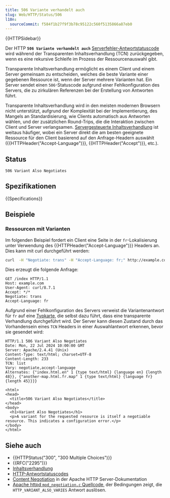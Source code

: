 ```yaml
---
title: 506 Variante verhandelt auch
slug: Web/HTTP/Status/506
l10n:
  sourceCommit: f584f1b27f9f3b78c95122c560f5135866a87eb0
---
```


{{HTTPSidebar}}

Der HTTP **`506 Variante verhandelt auch`** [Serverfehler-Antwortstatuscode](/de/docs/Web/HTTP/Status#server_error_responses) wird während der Transparenten Inhaltsverhandlung (TCN) zurückgegeben, wenn es eine rekursive Schleife im Prozess der Ressourcenauswahl gibt.

Transparente Inhaltsverhandlung ermöglicht es einem Client und einem Server gemeinsam zu entscheiden, welches die beste Variante einer gegebenen Ressource ist, wenn der Server mehrere Varianten hat.
Ein Server sendet einen `506`-Statuscode aufgrund einer Fehlkonfiguration des Servers, die zu zirkulären Referenzen bei der Erstellung von Antworten führt.

Transparente Inhaltsverhandlung wird in den meisten modernen Browsern nicht unterstützt, aufgrund der Komplexität bei der Implementierung, des Mangels an Standardisierung, wie Clients automatisch aus Antworten wählen, und der zusätzlichen Round-Trips, die die Interaktion zwischen Client und Server verlangsamen.
[Servergesteuerte Inhaltsverhandlung](/de/docs/Web/HTTP/Content_negotiation#server-driven_content_negotiation) ist weitaus häufiger, wobei ein Server direkt die am besten geeignete Ressource für den Client basierend auf den Anfrage-Headern auswählt ({{HTTPHeader("Accept-Language")}}, {{HTTPHeader("Accept")}}, etc.).

## Status

```http
506 Variant Also Negotiates
```

## Spezifikationen

{{Specifications}}

## Beispiele

### Ressourcen mit Varianten

Im folgenden Beispiel fordert ein Client eine Seite in der `fr`-Lokalisierung unter Verwendung des {{HTTPHeader("Accept-Language")}} Headers an.
Dies kann mit curl durchgeführt werden:

```bash
curl  -H "Negotiate: trans" -H "Accept-Language: fr;" http://example.com/index
```

Dies erzeugt die folgende Anfrage:

```http
GET /index HTTP/1.1
Host: example.com
User-Agent: curl/8.7.1
Accept: */*
Negotiate: trans
Accept-Language: fr
```

Aufgrund einer Fehlkonfiguration des Servers verweist die Variantenantwort für `fr` auf eine [Typkarte](https://httpd.apache.org/docs/trunk/mod/mod_negotiation.html#typemaps), die selbst dazu führt, dass eine transparente Verhandlung durchgeführt wird.
Der Server kann diesen Zustand durch das Vorhandensein eines `TCN` Headers in einer Auswahlantwort erkennen, bevor sie gesendet wird:

```http
HTTP/1.1 506 Variant Also Negotiates
Date: Mon, 22 Jul 2024 10:00:00 GMT
Server: Apache/2.4.41 (Unix)
Content-Type: text/html; charset=UTF-8
Content-Length: 233
TCN: list
Vary: negotiate,accept-language
Alternates: {"index.html.en" 1 {type text/html} {language en} {length 48}}, {"another-map.html.fr.map" 1 {type text/html} {language fr} {length 45}}}}

<html>
<head>
  <title>506 Variant Also Negotiates</title>
</head>
<body>
  <h1>Variant Also Negotiates</h1>
  <p>A variant for the requested resource is itself a negotiable resource. This indicates a configuration error.</p>
</body>
</html>
```

## Siehe auch

- {{HTTPStatus("300", "300 Multiple Choices")}}
- {{RFC("2295")}}
- [Inhaltsverhandlung](/de/docs/Web/HTTP/Content_negotiation)
- [HTTP-Antwortstatuscodes](/de/docs/Web/HTTP/Status)
- [Content Negotiation](https://httpd.apache.org/docs/2.4/content-negotiation.html) in der Apache HTTP Server-Dokumentation
- [Apache httpd `mod_negotiation.c` Quellcode](https://github.com/apache/httpd/blob/6a2433cb3fbc30c8a55f450a046e4b0f69e73143/modules/mappers/mod_negotiation.c#L2687-L2691), der Bedingungen zeigt, die `HTTP_VARIANT_ALSO_VARIES` Antwort auslösen.
